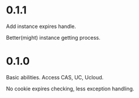 # 0.1.1

Add instance expires handle.

Better(might) instance getting process.

# 0.1.0

Basic abilities. Access CAS, UC, Ucloud.

No cookie expires checking, less exception handling.
